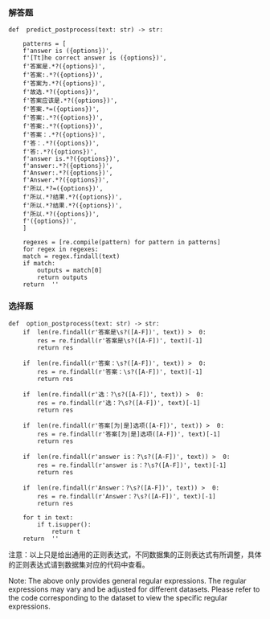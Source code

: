### 解答题
    def  predict_postprocess(text: str) -> str:

        patterns = [
        f'answer is ({options})',
        f'[Tt]he correct answer is ({options})',
        f'答案是.*?({options})',
        f'答案:.*?({options})',
        f'答案为.*?({options})',
        f'故选.*?({options})',
        f'答案应该是.*?({options})',
        f'答案.*=({options})',
        f'答案:.*?({options})',
        f'答案:.*?({options})',
        f'答案：.*?({options})',
        f'答：.*?({options})',
        f'答:.*?({options})',
        f'answer is.*?({options})',
        f'answer:.*?({options})',
        f'Answer:.*?({options})',
        f'Answer.*?({options})',
        f'所以.*?=({options})',
        f'所以.*?结果.*?({options})',
        f'所以.*?结果.*?({options})',
        f'所以.*?({options})',
        f'({options})',
        ]
  
        regexes = [re.compile(pattern) for pattern in patterns]
        for regex in regexes:
        match = regex.findall(text)
        if match:
            outputs = match[0]
            return outputs
        return  ''
    
    
### 选择题
    def  option_postprocess(text: str) -> str:
        if  len(re.findall(r'答案是\s?([A-F])', text)) >  0:
            res = re.findall(r'答案是\s?([A-F])', text)[-1]
            return res
  
        if  len(re.findall(r'答案：\s?([A-F])', text)) >  0:
            res = re.findall(r'答案：\s?([A-F])', text)[-1]
            return res
  
        if  len(re.findall(r'选：?\s?([A-F])', text)) >  0:
            res = re.findall(r'选：?\s?([A-F])', text)[-1]
            return res
  
        if  len(re.findall(r'答案[为|是]选项([A-F])', text)) >  0:
            res = re.findall(r'答案[为|是]选项([A-F])', text)[-1]
            return res
  
        if  len(re.findall(r'answer is：?\s?([A-F])', text)) >  0:
            res = re.findall(r'answer is：?\s?([A-F])', text)[-1]
            return res

        if  len(re.findall(r'Answer：?\s?([A-F])', text)) >  0:
            res = re.findall(r'Answer：?\s?([A-F])', text)[-1]
            return res

        for t in text:
            if t.isupper():
                return t
        return  ''

        
注意：以上只是给出通用的正则表达式，不同数据集的正则表达式有所调整，具体的正则表达式请到数据集对应的代码中查看。

Note: The above only provides general regular expressions. The regular expressions may vary and be adjusted for different datasets. Please refer to the code corresponding to the dataset to view the specific regular expressions.
